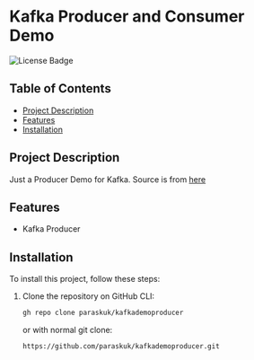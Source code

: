 # Kafka Producer and Consumer Demo

![License Badge](https://img.shields.io/badge/license-MIT-blue.svg)

## Table of Contents

- [Project Description](#project-description)
- [Features](#features)
- [Installation](#installation)


## Project Description

Just a Producer Demo for Kafka.
Source is from [here](https://www.conduktor.io/kafka/complete-kafka-producer-with-java/)


## Features

- Kafka Producer


## Installation

To install this project, follow these steps:

1. Clone the repository on GitHub CLI:
   ```bash
   gh repo clone paraskuk/kafkademoproducer
   ```
   or with normal git clone:
   ```bash
   https://github.com/paraskuk/kafkademoproducer.git
   ```

